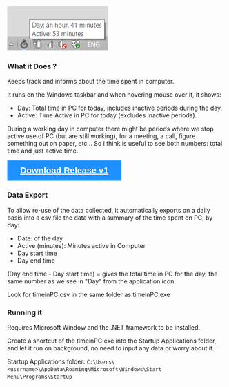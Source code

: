 
![Time in PC](https://raw.githubusercontent.com/al3xandr3/timeinPC/master/timeinPC.png)

### What it Does ?

Keeps track and informs about the time spent in computer.

It runs on the Windows taskbar and when hovering mouse over it, it shows:
- Day: Total time in PC for today, includes inactive periods during the day.
- Active: Time Active in PC for today (excludes inactive periods).

During a working day in computer there might be periods where we stop active use of PC (but are still working), for a meeting, a call, figure something out on paper, etc... So i think is useful to see both numbers: total time and just active time.

<!-- Add icon library -->
<link rel="stylesheet" href="https://cdnjs.cloudflare.com/ajax/libs/font-awesome/4.7.0/css/font-awesome.min.css">

<style>
  .btn {
  background-color: DodgerBlue;
  border: none;
  color: #fff;
  padding: 12px 30px;
  cursor: pointer;
  font-size: 20px;
}
.btn:hover {
  background-color: RoyalBlue;
}
</style>

<!-- Auto width -->
<button class="btn"><i class="fa fa-download"></i><a href="https://github.com/al3xandr3/timeinPC/releases/download/v1/timeinPC-setup.exe" style="color:white;"><b>  Download Release v1</b></a></button>


### Data Export

To allow re-use of the data collected, it automatically exports on a daily basis into a csv file the data with a summary of the time spent on PC, by day:
- Date: of the day
- Active (minutes): Minutes active in Computer
- Day start time
- Day end time

(Day end time - Day start time)  = gives the total time in PC for the day, the same number as we see in "Day" from the application icon.

Look for timeinPC.csv in the same folder as timeinPC.exe

### Running it

Requires Microsoft Window and the .NET framework to be installed.

Create a shortcut of the timeinPC.exe into the Startup Applications folder, and let it run on background, no need to input any data or worry about it. 

Startup Applications folder: `C:\Users\<username>\AppData\Roaming\Microsoft\Windows\Start Menu\Programs\Startup`
